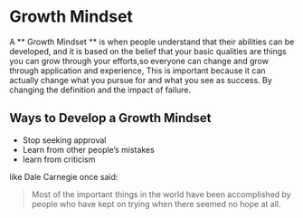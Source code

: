 # Growth Mindset #
A ** Growth Mindset ** is when people understand that their abilities can be developed, and it is based on the belief that your basic qualities are things you can grow through your efforts,so everyone can change and grow through application and experience, This is important because it can actually change what you pursue for and what you see as success. By changing the definition and the impact of failure.

## Ways to Develop a Growth Mindset ##
- Stop seeking approval
- Learn from other people’s mistakes
- learn from criticism

like Dale Carnegie once said:
> Most of the important things in the world have been accomplished by people who have kept on trying when there seemed no hope at all.
